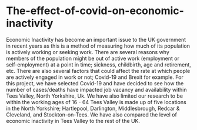 # The-effect-of-covid-on-economic-inactivity
Economic Inactivity has become an important issue to the UK government in recent years as this is a method of measuring how much of its population is actively working or seeking work.
There are several reasons why members of the population might be out of active work (employment or self-employment) at a point in time; sickness, childbirth, age and retirement, etc.
There are also several factors that could affect the rate at which people are actively engaged in work or not; Covid-19 and Brexit for example.
For this project, we have selected Covid-19 and have decided to see how the number of cases/deaths have impacted job vacancy and availability within Tees Valley, North Yorkshire, Uk.
We have also limited our research to be within the working ages of 16 - 64
Tees Valley is made up of five locations in the North Yorkshire; Hartlepool, Darlington, Middlesbrough, Redcar & Cleveland, and Stockton-on-Tees.
We have also compared the level of economic inactivity in Tees Valley to the rest of the UK.
